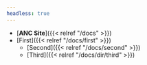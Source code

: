 ```yaml
---
headless: true
---
```


- [**ANC Site**]({{< relref "/docs" >}})
- [First]({{< relref "/docs/first" >}})
  - [Second]({{< relref "/docs/second" >}})
  - [Third]({{< relref "/docs/dir/third" >}})
